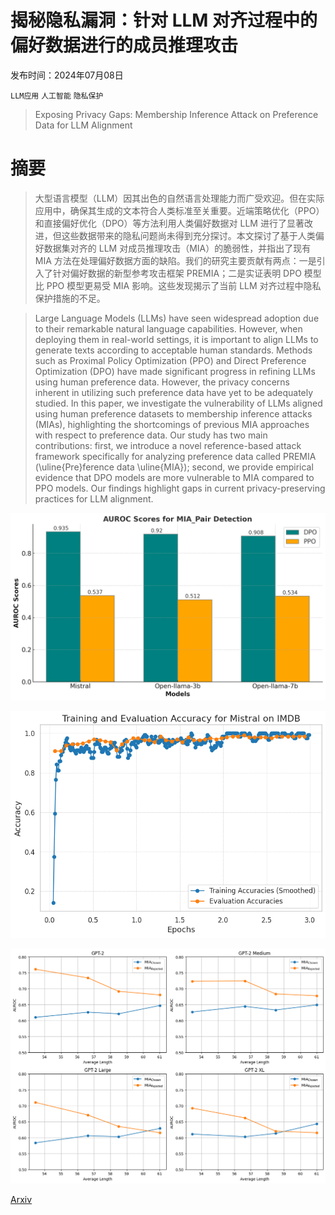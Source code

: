 # 揭秘隐私漏洞：针对 LLM 对齐过程中的偏好数据进行的成员推理攻击

发布时间：2024年07月08日

`LLM应用` `人工智能` `隐私保护`

> Exposing Privacy Gaps: Membership Inference Attack on Preference Data for LLM Alignment

# 摘要

> 大型语言模型（LLM）因其出色的自然语言处理能力而广受欢迎。但在实际应用中，确保其生成的文本符合人类标准至关重要。近端策略优化（PPO）和直接偏好优化（DPO）等方法利用人类偏好数据对 LLM 进行了显著改进，但这些数据带来的隐私问题尚未得到充分探讨。本文探讨了基于人类偏好数据集对齐的 LLM 对成员推理攻击（MIA）的脆弱性，并指出了现有 MIA 方法在处理偏好数据方面的缺陷。我们的研究主要贡献有两点：一是引入了针对偏好数据的新型参考攻击框架 PREMIA；二是实证表明 DPO 模型比 PPO 模型更易受 MIA 影响。这些发现揭示了当前 LLM 对齐过程中隐私保护措施的不足。

> Large Language Models (LLMs) have seen widespread adoption due to their remarkable natural language capabilities. However, when deploying them in real-world settings, it is important to align LLMs to generate texts according to acceptable human standards. Methods such as Proximal Policy Optimization (PPO) and Direct Preference Optimization (DPO) have made significant progress in refining LLMs using human preference data. However, the privacy concerns inherent in utilizing such preference data have yet to be adequately studied. In this paper, we investigate the vulnerability of LLMs aligned using human preference datasets to membership inference attacks (MIAs), highlighting the shortcomings of previous MIA approaches with respect to preference data. Our study has two main contributions: first, we introduce a novel reference-based attack framework specifically for analyzing preference data called PREMIA (\uline{Pre}ference data \uline{MIA}); second, we provide empirical evidence that DPO models are more vulnerable to MIA compared to PPO models. Our findings highlight gaps in current privacy-preserving practices for LLM alignment.

![揭秘隐私漏洞：针对 LLM 对齐过程中的偏好数据进行的成员推理攻击](../../../paper_images/2407.06443/MIA_Pair_AUROC_Scores.png)

![揭秘隐私漏洞：针对 LLM 对齐过程中的偏好数据进行的成员推理攻击](../../../paper_images/2407.06443/output.png)

![揭秘隐私漏洞：针对 LLM 对齐过程中的偏好数据进行的成员推理攻击](../../../paper_images/2407.06443/len_vs_roc.png)

[Arxiv](https://arxiv.org/abs/2407.06443)